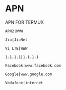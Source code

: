 # APN
APN FOR TERMUX


```
APN2|WWW
```
```
Jio|JioNet

```
```
Vi LTE|WWW
```
```
1.1.1.1|1.1.1.1

```

```
Facebook|www.facebook.com
```

```
Google|www.google.com
```

```
Vodafone|internet
```

